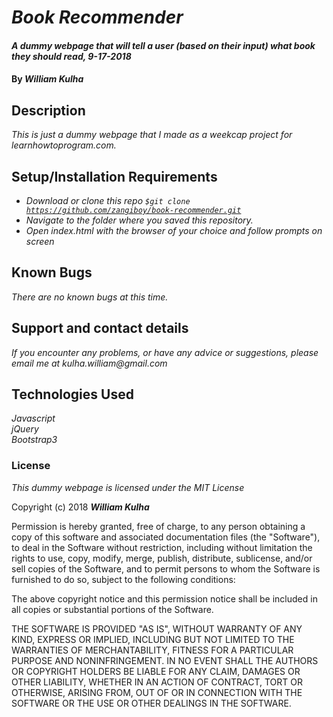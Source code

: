 # _Book Recommender_

#### _A dummy webpage that will tell a user (based on their input) what book they should read, 9-17-2018_

#### By _**William Kulha**_

## Description

_This is just a dummy webpage that I made as a weekcap project for learnhowtoprogram.com._

## Setup/Installation Requirements

* _Download or clone this repo <code>$git clone https://github.com/zangiboy/book-recommender.git</code>_
* _Navigate to the folder where you saved this repository._
* _Open index.html with the browser of your choice and follow prompts on screen_


## Known Bugs

_There are no known bugs at this time._

## Support and contact details

_If you encounter any problems, or have any advice or suggestions, please email me at kulha.william@gmail.com_

## Technologies Used

_Javascript_\
_jQuery_\
_Bootstrap3_

### License

*This dummy webpage is licensed under the MIT License*

Copyright (c) 2018 **_William Kulha_**

Permission is hereby granted, free of charge, to any person obtaining a copy of this software and associated documentation files (the "Software"), to deal in the Software without restriction, including without limitation the rights to use, copy, modify, merge, publish, distribute, sublicense, and/or sell copies of the Software, and to permit persons to whom the Software is furnished to do so, subject to the following conditions:

The above copyright notice and this permission notice shall be included in all copies or substantial portions of the Software.

THE SOFTWARE IS PROVIDED "AS IS", WITHOUT WARRANTY OF ANY KIND, EXPRESS OR IMPLIED, INCLUDING BUT NOT LIMITED TO THE WARRANTIES OF MERCHANTABILITY, FITNESS FOR A PARTICULAR PURPOSE AND NONINFRINGEMENT. IN NO EVENT SHALL THE AUTHORS OR COPYRIGHT HOLDERS BE LIABLE FOR ANY CLAIM, DAMAGES OR OTHER LIABILITY, WHETHER IN AN ACTION OF CONTRACT, TORT OR OTHERWISE, ARISING FROM, OUT OF OR IN CONNECTION WITH THE SOFTWARE OR THE USE OR OTHER DEALINGS IN THE SOFTWARE.
